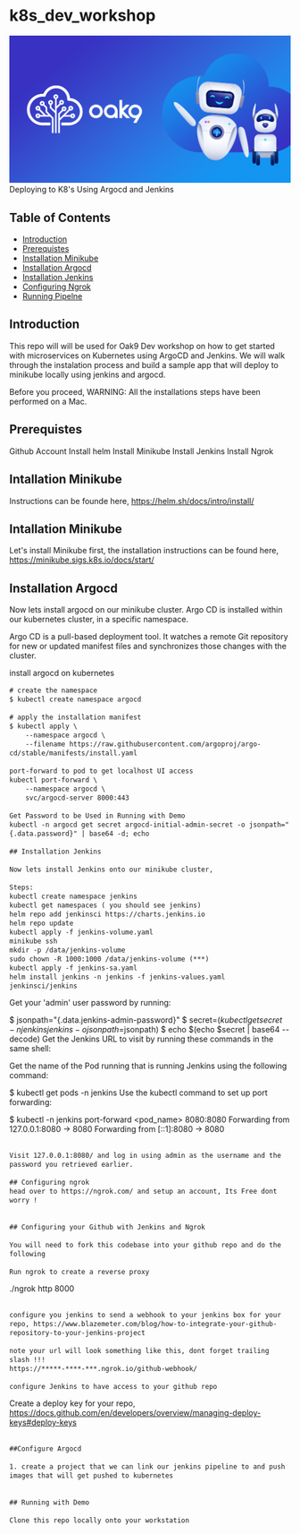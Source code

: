 # k8s_dev_workshop
![TerraOak](oak9-logo.png)
Deploying to K8's Using Argocd and Jenkins

## Table of Contents
* [Introduction](#introduction)
* [Prerequistes](#Must-Haves-Before-Starting)
* [Installation Minikube](#Getting-Started-Minikube)
* [Installation Argocd](#Getting-Started-ArgoCD)
* [Installation Jenkins](#Getting-Started-Jenkins)
* [Configuring Ngrok](#Configuring-ngrok)
* [Running Pipelne](#Blast-Off)

## Introduction 

This repo will will be used for Oak9 Dev workshop on how to get started with microservices on Kubernetes using ArgoCD and Jenkins.  We will walk through the instalation process and build a sample app that will deploy to minikube locally using jenkins and argocd. 

Before you proceed, WARNING:
All the installations steps have been performed on a Mac. 

## Prerequistes 

Github Account 
Install helm
Install Minikube
Install Jenkins 
Install Ngrok


## Intallation Minikube
Instructions can be founde here, 
https://helm.sh/docs/intro/install/

## Intallation Minikube

Let's install Minikube first, the installation instructions can be found here, https://minikube.sigs.k8s.io/docs/start/


## Installation Argocd

Now lets install argocd on our minikube cluster. Argo CD is installed within our kubernetes cluster, in a specific namespace. 

Argo CD is a pull-based deployment tool. It watches a remote Git repository for new or updated manifest files and synchronizes those changes with the cluster.


install argocd on kubernetes 
```
# create the namespace
$ kubectl create namespace argocd

# apply the installation manifest
$ kubectl apply \
    --namespace argocd \
    --filename https://raw.githubusercontent.com/argoproj/argo-cd/stable/manifests/install.yaml

port-forward to pod to get localhost UI access 
kubectl port-forward \
    --namespace argocd \
    svc/argocd-server 8000:443

Get Password to be Used in Running with Demo 
kubectl -n argocd get secret argocd-initial-admin-secret -o jsonpath="{.data.password}" | base64 -d; echo

## Installation Jenkins

Now lets install Jenkins onto our minikube cluster, 

Steps: 
kubectl create namespace jenkins
kubectl get namespaces ( you should see jenkins)
helm repo add jenkinsci https://charts.jenkins.io
helm repo update
kubectl apply -f jenkins-volume.yaml
minikube ssh
mkdir -p /data/jenkins-volume
sudo chown -R 1000:1000 /data/jenkins-volume (***)
kubectl apply -f jenkins-sa.yaml
helm install jenkins -n jenkins -f jenkins-values.yaml jenkinsci/jenkins

```
Get your 'admin' user password by running:

$ jsonpath="{.data.jenkins-admin-password}"
$ secret=$(kubectl get secret -n jenkins jenkins -o jsonpath=$jsonpath)
$ echo $(echo $secret | base64 --decode)
Get the Jenkins URL to visit by running these commands in the same shell:

Get the name of the Pod running that is running Jenkins using the following command:

$ kubectl get pods -n jenkins
Use the kubectl command to set up port forwarding:

$ kubectl -n jenkins port-forward <pod_name> 8080:8080
Forwarding from 127.0.0.1:8080 -> 8080
Forwarding from [::1]:8080 -> 8080

```

Visit 127.0.0.1:8080/ and log in using admin as the username and the password you retrieved earlier.

## Configuring ngrok 
head over to https://ngrok.com/ and setup an account, Its Free dont worry ! 


## Configuring your Github with Jenkins and Ngrok

You will need to fork this codebase into your github repo and do the following 

Run ngrok to create a reverse proxy 

```
./ngrok http 8000
```

configure you jenkins to send a webhook to your jenkins box for your repo, https://www.blazemeter.com/blog/how-to-integrate-your-github-repository-to-your-jenkins-project

note your url will look something like this, dont forget trailing slash !!! 
https://*****-****-***.ngrok.io/github-webhook/  

configure Jenkins to have access to your github repo

```
Create a deploy key for your repo, https://docs.github.com/en/developers/overview/managing-deploy-keys#deploy-keys


```

##Configure Argocd

1. create a project that we can link our jenkins pipeline to and push images that will get pushed to kubernetes 


## Running with Demo 

Clone this repo locally onto your workstation 